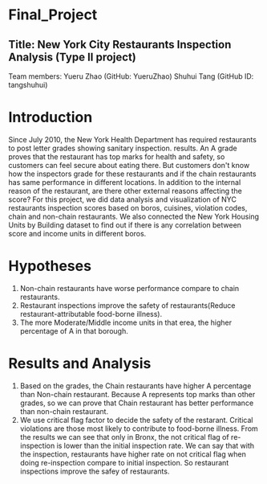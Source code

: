 # Final_Project
## Title: New York City Restaurants Inspection Analysis (Type II project)
Team members:
Yueru Zhao (GitHub: YueruZhao)
Shuhui Tang (GitHub ID: tangshuhui)
# Introduction
Since July 2010, the New York Health Department has required restaurants to post letter grades showing sanitary inspection. results. An A grade proves that the restaurant has top marks for health and safety, so customers can feel secure about eating there. But customers don't know how the inspectors grade for these restaurants and if the chain restaurants has same performance in different locations. In addition to the internal reason of the restaurant, are there other external reasons affecting the score? For this project, we did data analysis and visualization of NYC restaurants inspection scores based on boros, cuisines, violation codes, chain and non-chain restaurants. We also connected the New York Housing Units by Building dataset to find out if there is any correlation between score and income units in different boros.
# Hypotheses
1. Non-chain restaurants have worse performance compare to chain restaurants.
2. Restaurant inspections improve the safety of restaurants(Reduce restaurant-attributable food-borne illness).
3. The more Moderate/Middle income units in that erea, the higher percentage of A in that borough.
# Results and Analysis
1. Based on the grades, the Chain restaurants have higher A percentage than Non-chain restaurant. Because A represents top marks than other grades, so we can prove that Chain restaurant has better performance than non-chain restaurant.
2. We use critical flag factor to decide the safety of the restarant. Critical violations are those most likely to contribute to food-borne illness. From the results we can see that only in Bronx, the not critical flag of re-inspection is lower than the initial inspection rate. We can say that with the inspection, restaurants have higher rate on not critical flag when doing re-inspection compare to initial inspection. So restaurant inspections improve the safey of restaurants.
